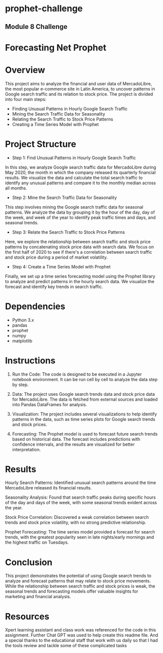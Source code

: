 # prophet-challenge
## Module 8 Challenge
# Forecasting Net Prophet
# Overview
This project aims to analyze the financial and user data of MercadoLibre, the most popular e-commerce site in Latin America, to uncover patterns in Google search traffic and its relation to stock price. The project is divided into four main steps:

- Finding Unusual Patterns in Hourly Google Search Traffic
- Mining the Search Traffic Data for Seasonality
- Relating the Search Traffic to Stock Price Patterns
- Creating a Time Series Model with Prophet
# Project Structure
- Step 1: Find Unusual Patterns in Hourly Google Search Traffic

In this step, we analyze Google search traffic data for MercadoLibre during May 2020, the month in which the company released its quarterly financial results. We visualize the data and calculate the total search traffic to identify any unusual patterns and compare it to the monthly median across all months.

- Step 2: Mine the Search Traffic Data for Seasonality

This step involves mining the Google search traffic data for seasonal patterns. We analyze the data by grouping it by the hour of the day, day of the week, and week of the year to identify peak traffic times and days, and seasonal trends.

- Step 3: Relate the Search Traffic to Stock Price Patterns

Here, we explore the relationship between search traffic and stock price patterns by concatenating stock price data with search data. We focus on the first half of 2020 to see if there's a correlation between search traffic and stock price during a period of market volatility.

- Step 4: Create a Time Series Model with Prophet

Finally, we set up a time series forecasting model using the Prophet library to analyze and predict patterns in the hourly search data. We visualize the forecast and identify key trends in search traffic.

# Dependencies
- Python 3.x
- pandas
- prophet
- numpy
- matplotlib

# Instructions
1. Run the Code: The code is designed to be executed in a Jupyter notebook environment. It can be run cell by cell to analyze the data step by step.

2. Data: The project uses Google search trends data and stock price data for MercadoLibre. The data is fetched from external sources and loaded into Pandas DataFrames for analysis.

3. Visualization: The project includes several visualizations to help identify patterns in the data, such as time series plots for Google search trends and stock prices.

4. Forecasting: The Prophet model is used to forecast future search trends based on historical data. The forecast includes predictions with confidence intervals, and the results are visualized for better interpretation.

# Results
Hourly Search Patterns: Identified unusual search patterns around the time MercadoLibre released its financial results.

Seasonality Analysis: Found that search traffic peaks during specific hours of the day and days of the week, with some seasonal trends evident across the year.

Stock Price Correlation: Discovered a weak correlation between search trends and stock price volatility, with no strong predictive relationship.

Prophet Forecasting: The time series model provided a forecast for search trends, with the greatest popularity seen in late nights/early mornings and the highest traffic on Tuesdays.

# Conclusion
This project demonstrates the potential of using Google search trends to analyze and forecast patterns that may relate to stock price movements. While the relationship between search traffic and stock prices is weak, the seasonal trends and forecasting models offer valuable insights for marketing and financial analysis.

# Resources
Xpert learning assistant and class work was referenced for the code in this assignment. Further Chat GPT was used to help create this readme file. And a special thanks to the educational staff that work with us daily so that I had the tools review and tackle some of these complicated tasks
